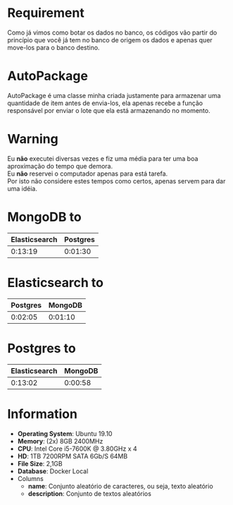 # Requirement
Como já vimos como botar os dados no banco, os códigos vão partir do princípio que você já tem no banco de origem os dados e apenas quer move-los para o banco destino.  

# AutoPackage
AutoPackage é uma classe minha criada justamente para armazenar uma quantidade de item antes de envia-los, ela apenas recebe a função responsável por enviar o lote que ela está armazenando no momento.  

# Warning
Eu **não** executei diversas vezes e fiz uma média para ter uma boa aproximação do tempo que demora.  
Eu **não** reservei o computador apenas para está tarefa.  
Por isto não considere estes tempos como certos, apenas servem para dar uma idéia.  

# MongoDB to
| Elasticsearch | Postgres |
| ------------- | -------- |
| 0:13:19       | 0:01:30  |

# Elasticsearch to
| Postgres | MongoDB |
| -------- | ------- |
| 0:02:05  | 0:01:10 |

# Postgres to
| Elasticsearch | MongoDB |
| ------------- | ------- |
| 0:13:02       | 0:00:58 |

# Information
* **Operating System**: Ubuntu 19.10  
* **Memory**: (2x) 8GB 2400MHz  
* **CPU**: Intel Core i5-7600K @ 3.80GHz x 4  
* **HD**: 1TB 7200RPM SATA 6Gb/S 64MB  
* **File Size**: 2,1GB  
* **Database**: Docker Local  
* Columns
  * **name**: Conjunto aleatório de caracteres, ou seja, texto aleatório  
  * **description**: Conjunto de textos aleatórios  